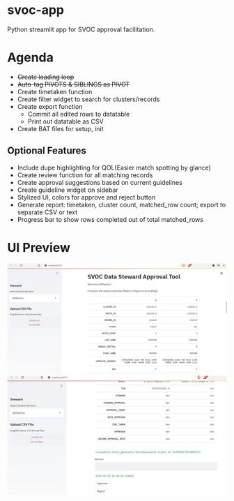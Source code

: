 # svoc-app
Python streamlit app for SVOC approval facilitation. 

# Agenda
* ~~Create loading loop~~
* ~~Auto-tag PIVOTS & SIBLINGS as PIVOT~~
* Create timetaken function
* Create filter widget to search for clusters/records
* Create export function
    * Commit all edited rows to datatable
    * Print out datatable as CSV
* Create BAT files for setup, init

## Optional Features
* Include dupe highlighting for QOL(Easier match spotting by glance)
* Create review function for all matching records
* Create approval suggestions based on current guidelines
* Create guideline widget on sidebar
* Stylized UI, colors for approve and reject button
* Generate report: timetaken, cluster count, matched_row count; export to separate CSV or text
* Progress bar to show rows completed out of total matched_rows

# UI Preview
![](img/Approval_UI1.JPG)
![](img/Approval_UI.JPG)
